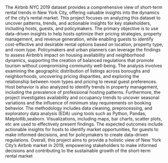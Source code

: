 The Airbnb NYC 2019 dataset provides a comprehensive view of short-term rental trends in New York City, offering valuable insights into the dynamics of the city’s rental market. This project focuses on analyzing this dataset to uncover patterns, trends, and actionable insights for key stakeholders, including hosts, guests, and policymakers. The primary objective is to use data-driven insights to help hosts optimize their pricing strategies, property management, and revenue generation, while enabling guests to identify cost-effective and desirable rental options based on location, property type, and room type. Policymakers and urban planners can leverage the findings to assess Airbnb’s impact on housing availability and neighborhood dynamics, supporting the creation of balanced regulations that promote tourism without compromising community well-being. The analysis involves examining the geographic distribution of listings across boroughs and neighborhoods, uncovering pricing disparities, and exploring the relationship between room types and pricing to reveal guest preferences. Host behavior is also analyzed to identify trends in property management, including the prevalence of professional hosting patterns. Furthermore, the project investigates availability and occupancy trends to uncover seasonal variations and the influence of minimum stay requirements on booking behavior. The methodology includes data cleaning, preprocessing, and exploratory data analysis (EDA) using tools such as Python, Pandas, Matplotlib,seaborn. Visualizations, including maps, bar charts, scatter plots, etc are used to effectively present findings. The expected outcomes include actionable insights for hosts to identify market opportunities, for guests to make informed decisions, and for policymakers to create data-driven regulations. Overall, this project aims to provide a holistic view of New York City’s Airbnb market in 2019, empowering stakeholders to make informed decisions and contributing to the sustainable growth of the short-term rental market
